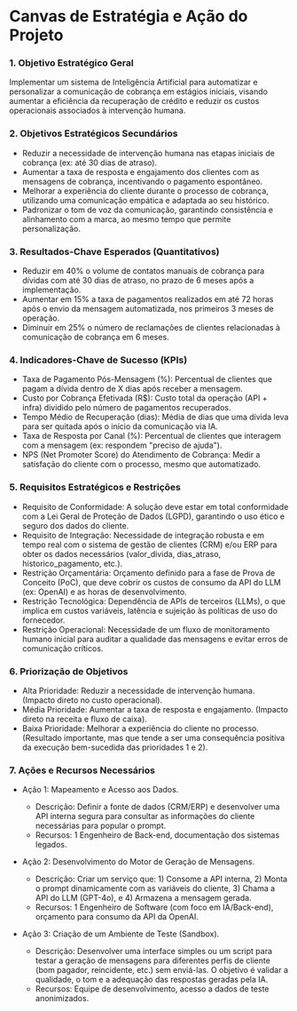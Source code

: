 # Canvas de Estratégia e Ação do Projeto

### 1. Objetivo Estratégico Geral

Implementar um sistema de Inteligência Artificial para automatizar e personalizar a comunicação de cobrança em estágios iniciais, visando aumentar a eficiência da recuperação de crédito e reduzir os custos operacionais associados à intervenção humana.

### 2. Objetivos Estratégicos Secundários

- Reduzir a necessidade de intervenção humana nas etapas iniciais de cobrança (ex: até 30 dias de atraso).
- Aumentar a taxa de resposta e engajamento dos clientes com as mensagens de cobrança, incentivando o pagamento espontâneo.
- Melhorar a experiência do cliente durante o processo de cobrança, utilizando uma comunicação empática e adaptada ao seu histórico.
- Padronizar o tom de voz da comunicação, garantindo consistência e alinhamento com a marca, ao mesmo tempo que permite personalização.

### 3. Resultados-Chave Esperados (Quantitativos)

- Reduzir em 40% o volume de contatos manuais de cobrança para dívidas com até 30 dias de atraso, no prazo de 6 meses após a implementação.
- Aumentar em 15% a taxa de pagamentos realizados em até 72 horas após o envio da mensagem automatizada, nos primeiros 3 meses de operação.
- Diminuir em 25% o número de reclamações de clientes relacionadas à comunicação de cobrança em 6 meses.

### 4. Indicadores-Chave de Sucesso (KPIs)

- Taxa de Pagamento Pós-Mensagem (%): Percentual de clientes que pagam a dívida dentro de X dias após receber a mensagem.
- Custo por Cobrança Efetivada (R$): Custo total da operação (API + infra) dividido pelo número de pagamentos recuperados.
- Tempo Médio de Recuperação (dias): Média de dias que uma dívida leva para ser quitada após o início da comunicação via IA.
- Taxa de Resposta por Canal (%): Percentual de clientes que interagem com a mensagem (ex: respondem "preciso de ajuda").
- NPS (Net Promoter Score) do Atendimento de Cobrança: Medir a satisfação do cliente com o processo, mesmo que automatizado.
  
### 5. Requisitos Estratégicos e Restrições

- Requisito de Conformidade: A solução deve estar em total conformidade com a Lei Geral de Proteção de Dados (LGPD), garantindo o uso ético e seguro dos dados do cliente.
- Requisito de Integração: Necessidade de integração robusta e em tempo real com o sistema de gestão de clientes (CRM) e/ou ERP para obter os dados necessários (valor_divida, dias_atraso, historico_pagamento, etc.).
- Restrição Orçamentária: Orçamento definido para a fase de Prova de Conceito (PoC), que deve cobrir os custos de consumo da API do LLM (ex: OpenAI) e as horas de desenvolvimento.
- Restrição Tecnológica: Dependência de APIs de terceiros (LLMs), o que implica em custos variáveis, latência e sujeição às políticas de uso do fornecedor.
- Restrição Operacional: Necessidade de um fluxo de monitoramento humano inicial para auditar a qualidade das mensagens e evitar erros de comunicação críticos.

### 6. Priorização de Objetivos

- Alta Prioridade: Reduzir a necessidade de intervenção humana. (Impacto direto no custo operacional).
- Média Prioridade: Aumentar a taxa de resposta e engajamento. (Impacto direto na receita e fluxo de caixa).
- Baixa Prioridade: Melhorar a experiência do cliente no processo. (Resultado importante, mas que tende a ser uma consequência positiva da execução bem-sucedida das prioridades 1 e 2).

### 7. Ações e Recursos Necessários

- Ação 1: Mapeamento e Acesso aos Dados.
  - Descrição: Definir a fonte de dados (CRM/ERP) e desenvolver uma API interna segura para consultar as informações do cliente necessárias para popular o prompt.
  - Recursos: 1 Engenheiro de Back-end, documentação dos sistemas legados.
 
- Ação 2: Desenvolvimento do Motor de Geração de Mensagens.
  - Descrição: Criar um serviço que: 1) Consome a API interna, 2) Monta o prompt dinamicamente com as variáveis do cliente, 3) Chama a API do LLM (GPT-4o), e 4) Armazena a mensagem gerada.
  - Recursos: 1 Engenheiro de Software (com foco em IA/Back-end), orçamento para consumo da API da OpenAI.

- Ação 3: Criação de um Ambiente de Teste (Sandbox).
  - Descrição: Desenvolver uma interface simples ou um script para testar a geração de mensagens para diferentes perfis de cliente (bom pagador, reincidente, etc.) sem enviá-las. O objetivo é validar a qualidade, o tom e a adequação das respostas geradas pela IA.
  - Recursos: Equipe de desenvolvimento, acesso a dados de teste anonimizados.

